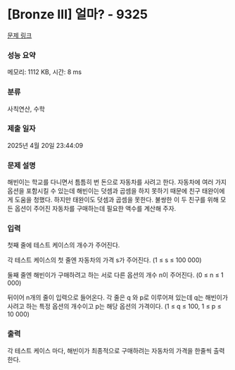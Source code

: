 # [Bronze III] 얼마? - 9325 

[문제 링크](https://www.acmicpc.net/problem/9325) 

### 성능 요약

메모리: 1112 KB, 시간: 8 ms

### 분류

사칙연산, 수학

### 제출 일자

2025년 4월 20일 23:44:09

### 문제 설명

<p>해빈이는 학교를 다니면서 틈틈히 번 돈으로 자동차를 사려고 한다. 자동차에 여러 가지 옵션을 포함시킬 수 있는데 해빈이는 덧셈과 곱셈을 하지 못하기 때문에 친구 태완이에게 도움을 청했다. 하지만 태완이도 덧셈과 곱셈을 못한다. 불쌍한 이 두 친구를 위해 모든 옵션이 주어진 자동차를 구매하는데 필요한 액수를 계산해 주자.</p>

### 입력 

 <p>첫째 줄에 테스트 케이스의 개수가 주어진다.</p>

<p>각 테스트 케이스의 첫 줄엔 자동차의 가격 s가 주어진다. (1 ≤ s ≤ 100 000)</p>

<p>둘째 줄엔 해빈이가 구매하려고 하는 서로 다른 옵션의 개수 n이 주어진다. (0 ≤ n ≤ 1 000)</p>

<p>뒤이어 n개의 줄이 입력으로 들어온다. 각 줄은 q 와 p로 이루어져 있는데 q는 해빈이가 사려고 하는 특정 옵션의 개수이고 p는 해당 옵션의 가격이다. (1 ≤ q ≤ 100, 1 ≤ p ≤ 10 000)</p>

### 출력 

 <p>각 테스트 케이스 마다, 해빈이가 최종적으로 구매하려는 자동차의 가격을 한줄씩 출력한다.</p>


